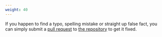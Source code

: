 ```yaml
---
weight: 40
---
```

If you happen to find a typo, spelling mistake or straight up false fact, you can simply submit a <a href="//help.github.com/articles/using-pull-requests/" target="_blank">pull request</a> to <a href="//github.com/JustusAdam/justusadam.github.io" target="_blank">the repository</a> to get it fixed.
